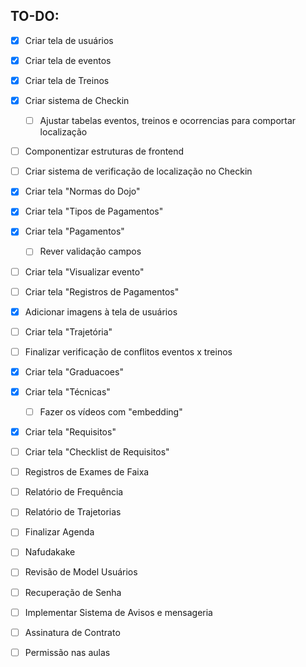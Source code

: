 ## TO-DO:

- [x] Criar tela de usuários
- [x] Criar tela de eventos
- [x] Criar tela de Treinos
- [x] Criar sistema de Checkin
  - [ ] Ajustar tabelas eventos, treinos e ocorrencias para comportar localização
- [ ] Componentizar estruturas de frontend
- [ ] Criar sistema de verificação de localização no Checkin
- [x] Criar tela "Normas do Dojo"
- [x] Criar tela "Tipos de Pagamentos"
- [x] Criar tela "Pagamentos"
  - [ ] Rever validação campos
- [ ] Criar tela "Visualizar evento"
- [ ] Criar tela "Registros de Pagamentos"
- [x] Adicionar imagens à tela de usuários
- [ ] Criar tela "Trajetória"
- [ ] Finalizar verificação de conflitos eventos x treinos
- [x] Criar tela "Graduacoes"
- [x] Criar tela "Técnicas"
  - [ ] Fazer os vídeos com "embedding"
- [x] Criar tela "Requisitos"
- [ ] Criar tela "Checklist de Requisitos"
- [ ] Registros de Exames de Faixa
- [ ] Relatório de Frequência
- [ ] Relatório de Trajetorias
- [ ] Finalizar Agenda
- [ ] Nafudakake
- [ ] Revisão de Model Usuários
- [ ] Recuperação de Senha
- [ ] Implementar Sistema de Avisos e mensageria
- [ ] Assinatura de Contrato
- [ ] Permissão nas aulas



